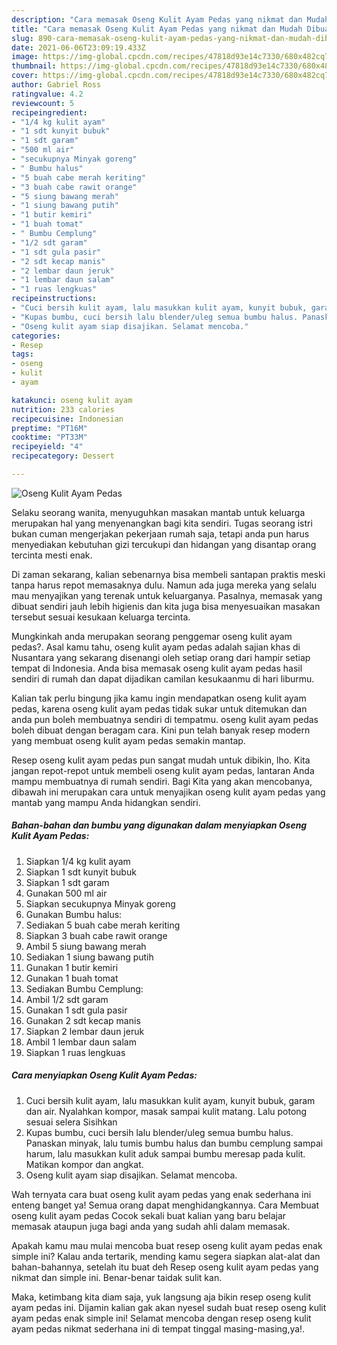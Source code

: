 ```yaml
---
description: "Cara memasak Oseng Kulit Ayam Pedas yang nikmat dan Mudah Dibuat"
title: "Cara memasak Oseng Kulit Ayam Pedas yang nikmat dan Mudah Dibuat"
slug: 890-cara-memasak-oseng-kulit-ayam-pedas-yang-nikmat-dan-mudah-dibuat
date: 2021-06-06T23:09:19.433Z
image: https://img-global.cpcdn.com/recipes/47818d93e14c7330/680x482cq70/oseng-kulit-ayam-pedas-foto-resep-utama.jpg
thumbnail: https://img-global.cpcdn.com/recipes/47818d93e14c7330/680x482cq70/oseng-kulit-ayam-pedas-foto-resep-utama.jpg
cover: https://img-global.cpcdn.com/recipes/47818d93e14c7330/680x482cq70/oseng-kulit-ayam-pedas-foto-resep-utama.jpg
author: Gabriel Ross
ratingvalue: 4.2
reviewcount: 5
recipeingredient:
- "1/4 kg kulit ayam"
- "1 sdt kunyit bubuk"
- "1 sdt garam"
- "500 ml air"
- "secukupnya Minyak goreng"
- " Bumbu halus"
- "5 buah cabe merah keriting"
- "3 buah cabe rawit orange"
- "5 siung bawang merah"
- "1 siung bawang putih"
- "1 butir kemiri"
- "1 buah tomat"
- " Bumbu Cemplung"
- "1/2 sdt garam"
- "1 sdt gula pasir"
- "2 sdt kecap manis"
- "2 lembar daun jeruk"
- "1 lembar daun salam"
- "1 ruas lengkuas"
recipeinstructions:
- "Cuci bersih kulit ayam, lalu masukkan kulit ayam, kunyit bubuk, garam dan air. Nyalahkan kompor, masak sampai kulit matang. Lalu potong sesuai selera Sisihkan"
- "Kupas bumbu, cuci bersih lalu blender/uleg semua bumbu halus. Panaskan minyak, lalu tumis bumbu halus dan bumbu cemplung sampai harum, lalu masukkan kulit aduk sampai bumbu meresap pada kulit. Matikan kompor dan angkat."
- "Oseng kulit ayam siap disajikan. Selamat mencoba."
categories:
- Resep
tags:
- oseng
- kulit
- ayam

katakunci: oseng kulit ayam 
nutrition: 233 calories
recipecuisine: Indonesian
preptime: "PT16M"
cooktime: "PT33M"
recipeyield: "4"
recipecategory: Dessert

---
```



![Oseng Kulit Ayam Pedas](https://img-global.cpcdn.com/recipes/47818d93e14c7330/680x482cq70/oseng-kulit-ayam-pedas-foto-resep-utama.jpg)

Selaku seorang wanita, menyuguhkan masakan mantab untuk keluarga merupakan hal yang menyenangkan bagi kita sendiri. Tugas seorang istri bukan cuman mengerjakan pekerjaan rumah saja, tetapi anda pun harus menyediakan kebutuhan gizi tercukupi dan hidangan yang disantap orang tercinta mesti enak.

Di zaman  sekarang, kalian sebenarnya bisa membeli santapan praktis meski tanpa harus repot memasaknya dulu. Namun ada juga mereka yang selalu mau menyajikan yang terenak untuk keluarganya. Pasalnya, memasak yang dibuat sendiri jauh lebih higienis dan kita juga bisa menyesuaikan masakan tersebut sesuai kesukaan keluarga tercinta. 



Mungkinkah anda merupakan seorang penggemar oseng kulit ayam pedas?. Asal kamu tahu, oseng kulit ayam pedas adalah sajian khas di Nusantara yang sekarang disenangi oleh setiap orang dari hampir setiap tempat di Indonesia. Anda bisa memasak oseng kulit ayam pedas hasil sendiri di rumah dan dapat dijadikan camilan kesukaanmu di hari liburmu.

Kalian tak perlu bingung jika kamu ingin mendapatkan oseng kulit ayam pedas, karena oseng kulit ayam pedas tidak sukar untuk ditemukan dan anda pun boleh membuatnya sendiri di tempatmu. oseng kulit ayam pedas boleh dibuat dengan beragam cara. Kini pun telah banyak resep modern yang membuat oseng kulit ayam pedas semakin mantap.

Resep oseng kulit ayam pedas pun sangat mudah untuk dibikin, lho. Kita jangan repot-repot untuk membeli oseng kulit ayam pedas, lantaran Anda mampu membuatnya di rumah sendiri. Bagi Kita yang akan mencobanya, dibawah ini merupakan cara untuk menyajikan oseng kulit ayam pedas yang mantab yang mampu Anda hidangkan sendiri.

<!--inarticleads1-->

##### Bahan-bahan dan bumbu yang digunakan dalam menyiapkan Oseng Kulit Ayam Pedas:

1. Siapkan 1/4 kg kulit ayam
1. Siapkan 1 sdt kunyit bubuk
1. Siapkan 1 sdt garam
1. Gunakan 500 ml air
1. Siapkan secukupnya Minyak goreng
1. Gunakan  Bumbu halus:
1. Sediakan 5 buah cabe merah keriting
1. Siapkan 3 buah cabe rawit orange
1. Ambil 5 siung bawang merah
1. Sediakan 1 siung bawang putih
1. Gunakan 1 butir kemiri
1. Gunakan 1 buah tomat
1. Sediakan  Bumbu Cemplung:
1. Ambil 1/2 sdt garam
1. Gunakan 1 sdt gula pasir
1. Gunakan 2 sdt kecap manis
1. Siapkan 2 lembar daun jeruk
1. Ambil 1 lembar daun salam
1. Siapkan 1 ruas lengkuas




<!--inarticleads2-->

##### Cara menyiapkan Oseng Kulit Ayam Pedas:

1. Cuci bersih kulit ayam, lalu masukkan kulit ayam, kunyit bubuk, garam dan air. Nyalahkan kompor, masak sampai kulit matang. Lalu potong sesuai selera Sisihkan
1. Kupas bumbu, cuci bersih lalu blender/uleg semua bumbu halus. Panaskan minyak, lalu tumis bumbu halus dan bumbu cemplung sampai harum, lalu masukkan kulit aduk sampai bumbu meresap pada kulit. Matikan kompor dan angkat.
1. Oseng kulit ayam siap disajikan. Selamat mencoba.




Wah ternyata cara buat oseng kulit ayam pedas yang enak sederhana ini enteng banget ya! Semua orang dapat menghidangkannya. Cara Membuat oseng kulit ayam pedas Cocok sekali buat kalian yang baru belajar memasak ataupun juga bagi anda yang sudah ahli dalam memasak.

Apakah kamu mau mulai mencoba buat resep oseng kulit ayam pedas enak simple ini? Kalau anda tertarik, mending kamu segera siapkan alat-alat dan bahan-bahannya, setelah itu buat deh Resep oseng kulit ayam pedas yang nikmat dan simple ini. Benar-benar taidak sulit kan. 

Maka, ketimbang kita diam saja, yuk langsung aja bikin resep oseng kulit ayam pedas ini. Dijamin kalian gak akan nyesel sudah buat resep oseng kulit ayam pedas enak simple ini! Selamat mencoba dengan resep oseng kulit ayam pedas nikmat sederhana ini di tempat tinggal masing-masing,ya!.

